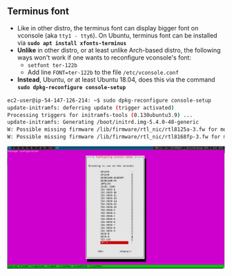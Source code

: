## Terminus font
- Like in other distro, the terminus font can display bigger font on vconsole (aka `tty1 - tty6`). On Ubuntu, terminus font can be installed via **`sudo apt install xfonts-terminus`**
- **Unlike** in other distro, or at least unlike Arch-based distro, the following ways won't work if one wants to reconfigure vconsole's font:
  - `setfont ter-122b`
  - Add line `FONT=ter-122b` to the file `/etc/vconsole.conf`
- **Instead**, Ubuntu, or at least Ubuntu 18.04, does this via the command **`sudo dpkg-reconfigure console-setup`**

```bash
ec2-user@ip-54-147-126-214: ~$ sudo dpkg-reconfigure console-setup
update-initramfs: deferring update (trigger activated)
Processing triggers for initramfs-tools (0.130ubuntu3.9) ...
update-initramfs: Generating /boot/initrd.img-5.4.0-48-generic
W: Possible missing firmware /lib/firmware/rtl_nic/rtl8125a-3.fw for module r8169
W: Possible missing firmware /lib/firmware/rtl_nic/rtl8168fp-3.fw for module r8169
```
![tui](tui.png)


